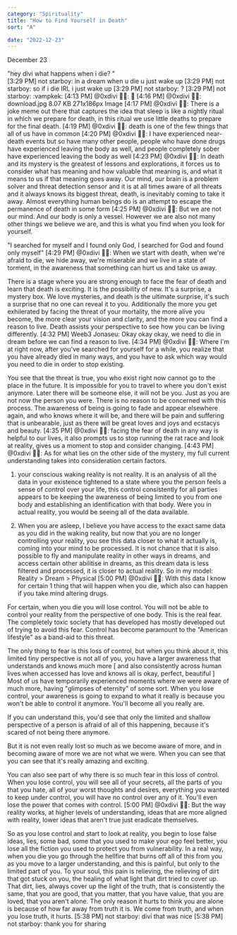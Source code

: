 ```yaml
---
category: "Spirituality" 
title: "How to Find Yourself in Death"
sort: "A" 

date: "2022-12-23"
---
```


December 23 

"hey divi what happens when i die? "   
[3:29 PM] not starboy: in a dream when u die u just wake up
[3:29 PM] not starboy: so if i die IRL i just wake up
[3:29 PM] not starboy: ?
[3:29 PM] not starboy: :vampkek:
[4:13 PM] @0xdivi 🧞✨: :hugs:
[4:16 PM] @0xdivi 🧞✨:
download.jpg
8.07 KB
271x186px
Image
[4:17 PM] @0xdivi 🧞✨: There is a joke meme out there that captures the idea that sleep 
is like a nightly ritual in which we prepare for death, 
in this ritual we use little deaths to prepare for the final death.
[4:19 PM] @0xdivi 🧞✨: death is one of the few things that all of us have in common 
[4:20 PM] @0xdivi 🧞✨: I have experienced near-death events but so have many other people, 
people who have done drugs have experienced leaving the body as well, 
and people completely sober have experienced leaving the body as well
[4:23 PM] @0xdivi 🧞✨: In death and its mystery is the greatest of lessons and explorations, it forces us to consider what has meaning and how valuable that meaning is, and what it means to us if that meaning goes away. 
Our mind, our brain is a problem solver and threat detection sensor and it is at all times aware of all threats and it always knows its biggest threat, death, is inevitably coming to take it away. Almost everything human beings do is an attempt to escape the permanence of death in some form
[4:25 PM] @0xdivi 🧞✨: But we are not our mind. And our body is only a vessel. 
However we are also not many other things we believe we are, 
and this is what you find when you look for yourself. 

"I searched for myself and I found only God, 
I searched for God and found only myself"
[4:29 PM] @0xdivi 🧞✨: When we start with death, when we're afraid to die, we hide away, we're miserable and we live in a state of torment, in the awareness that something can hurt us and take us away. 

There is a stage where you are strong enough to face the fear of death and learn that death is exciting. It is the possibility of new. It's a surprise, a mystery box. We love mysteries, and death is the ultimate surprise, it's such a surprise that no one can reveal it to you. 
Additionally the more you get exhilerated by facing the threat of your mortality, the more alive you become, the more clear your vision and clarity, and the more you can find a reason to live. Death assists your perspective to see how you can be living differently.
[4:32 PM] Weeb3 Jonaseu: Okay okay okay, we need to die in dream before we can find a reason to live.
[4:34 PM] @0xdivi 🧞✨: Where I'm at right now, after you've searched for yourself for a while, you realize that you have already died in many ways, and you have to ask which way would you need to die in order to stop existing. 

You see that the threat is true, you who exist right now cannot go to the place in the future. It is impossible for you to travel to where you don't exist anymore. Later there will be someone else, it will not be you. Just as you are not now the person you were. 
There is no reason to be concerned with this process. 
The awareness of being is going to fade and appear elsewhere again, and who knows where it will be, 
and there will be pain and suffering that is unbearable, just as there will be great loves and joys and ecstacys and beauty.
[4:35 PM] @0xdivi 🧞✨: facing the fear of death in any way is helpful to our lives, it also prompts us to stop running the rat race and look at reality, gives us a moment to stop and consider changing. 
[4:43 PM] @0xdivi 🧞✨: As for what lies on the other side of the mystery, 
my full current understanding takes into consideration certain factors. 
1. your conscious waking reality is not reality. It is an analysis of all the data in your existence tightened to a state where you the person feels a sense of control over your life, this control consistently for all parties appears to be keeping the awareness of being limited to you from one body and establishing an identification with that body. 
Were you in actual reality, you would be seeing all of the data available. 

2. When you are asleep, I believe you have access to the exact same data as you did in the waking reality, but now that you are no longer controlling your reality, you see this data closer to what it actually is, coming into your mind to be processed. It is not chance that it is also possible to fly and manipulate reality in other ways in dreams, and access certain other abilitise in dreams, as this dream data is less filtered and processed, it is closer to actual reality. So in my model: Reality > Dream > Physical
[5:00 PM] @0xdivi 🧞✨: With this data I know for certain 1 thing that will happen when you die, which also can happen if you take mind altering drugs. 

For certain, when you die you will lose control. You will not be able to control your reality from the perspective of one body. This is the real fear. 
The completely toxic society that has developed has mostly developed out of trying to avoid this fear. Control has become paramount to the "American lifestyle" as a band-aid to this threat.

The only thing to fear is this loss of control, but when you think about it, this limited tiny perspective is not all of you, you have a larger awareness that understands and knows much more 
[ and also consistently across human lives when accessed has love and knows all is okay, perfect, beautiful ]
Most of us have temporarily experienced moments where we were aware of much more, having "glimpses of eternity" of some sort. 
When you lose control, your awareness is going to expand to what it really is because you won't be able to control it anymore. You'll become all you really are. 

If you can understand this, you'd see that only the limited and shallow perspective of a person is afraid of all of this happening, because it's scared of not being there anymore.
 
But it is not even really lost so much as we become aware of more, and in becoming aware of more we are not what we were. 
When you can see that you can see that it's really amazing and exciting. 

You can also see part of why there is so much fear in this loss of control. When you lose control, you will see all of your secrets, all the parts of you that you hate, all of your worst thoughts and desires, everything you wanted to keep under control, you will have no control over any of it. You'll even lose the power that comes with control. 
[5:00 PM] @0xdivi 🧞✨: But the way reality works, at higher levels of understanding, ideas that are more aligned with reality, lower ideas that aren't true just eradicate themselves. 

So as you lose control and start to look at reality, you begin to lose false ideas, lies, some bad, some that you used to make your ego feel better, you lose all the fiction you used to protect you from vulnerability. In a real way, when you die you go through the hellfire that burns off all of this from you as you move to a larger understanding, and this is painful, but only to the limited part of you. To your soul, this pain is relieving, the relieving of dirt that got stuck on you, the healing of what light that dirt tried to cover up. That dirt, lies, always cover up the light of the truth, 
that is consistently the same, that you are good, that you matter, that you have value, that you are loved, that you aren't alone. 
The only reason it hurts to think you are alone is because of how far away from truth it is. 
We come from truth, and when you lose truth, it hurts. 
[5:38 PM] not starboy: divi that was nice
[5:38 PM] not starboy: thank you for sharing